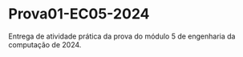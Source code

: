 # Prova01-EC05-2024
Entrega de atividade prática da prova do módulo 5 de engenharia da computação de 2024.
